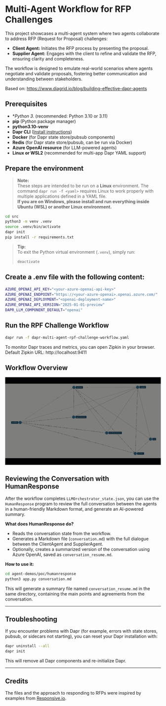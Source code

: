 # Multi-Agent Workflow for RFP Challenges

This project showcases a multi-agent system where two agents collaborate to address RFP (Request for Proposal) challenges:

- **Client Agent:** Initiates the RFP process by presenting the proposal.
- **Supplier Agent:** Engages with the client to refine and validate the RFP, ensuring clarity and completeness.

The workflow is designed to emulate real-world scenarios where agents negotiate and validate proposals, fostering better communication and understanding between stakeholders.

Based on: https://www.diagrid.io/blog/building-effective-dapr-agents

## Prerequisites

- **Python 3.* (recommended: Python 3.10 or 3.11)
- **pip** (Python package manager)
- **python3.10-venv**
- **Dapr CLI** ([Install instructions](https://docs.dapr.io/get-dapr/cli/))
- **Docker** (for Dapr state store/pubsub components)
- **Redis** (for Dapr state store/pubsub, can be run via Docker)
- **Azure OpenAI resource** (for LLM-powered agents)
- **Linux or WSL2** (recommended for multi-app Dapr YAML support)

## Prepare the environment

> **Note:**  
> These steps are intended to be run on a **Linux** environment. The command `dapr run -f <yaml>` requires Linux to work properly with multiple applications defined in a YAML file.  
> **If you are on Windows, please install and run everything inside Ubuntu (WSL) or another Linux environment.**

```bash
cd src
python3 -m venv .venv
source .venv/bin/activate
dapr init
pip install -r requirements.txt
```

> **Tip:**  
> To exit the Python virtual environment (`.venv`), simply run:
> ```bash
> deactivate
> ```

## Create a .env file with the following content:

```bash
AZURE_OPENAI_API_KEY="<your-azure-openai-api-key>"
AZURE_OPENAI_ENDPOINT="https://<your-azure-openai>.openai.azure.com/"
AZURE_OPENAI_DEPLOYMENT="<openai-deployment-name>"
AZURE_OPENAI_API_VERSION="2025-01-01-preview"
DAPR_LLM_COMPONENT_DEFAULT="openai"
```

## Run the RPF Challenge Workflow

```bash
dapr run -f dapr-multi-agent-rpf-challenge-workflow.yaml
```
To monitor Dapr traces and metrics, you can open Zipkin in your browser. Default Zipkin URL: http://localhost:9411

## Workflow Overview

![Workflow Overview](img/zipkin.gif)

## Reviewing the Conversation with HumanResponse

After the workflow completes `LLMOrchestrator_state.json`, you can use the `HumanResponse` program to review the full conversation between the agents in a human-friendly Markdown format, and generate an AI-powered summary.

**What does HumanResponse do?**

- Reads the conversation state from the workflow.
- Generates a Markdown file (`conversation.md`) with the full dialogue between the ClientAgent and SupplierAgent.
- Optionally, creates a summarized version of the conversation using Azure OpenAI, saved as `conversation_resume.md`.

**How to use it:**

```bash
cd agent-demos/poc/humanresponse
python3 app.py conversation.md
```

This will generate a summary file named `conversation_resume.md` in the same directory, containing the main points and agreements from the conversation.

---

## Troubleshooting

If you encounter problems with Dapr (for example, errors with state stores, pubsub, or sidecars not starting), you can reset your Dapr installation with:

```bash
dapr uninstall --all
dapr init
```

This will remove all Dapr components and re-initialize Dapr.

---

## Credits

The files and the approach to responding to RFPs were inspired by examples from [Responsive.io](https://www.responsive.io/blog/rfp-examples).
